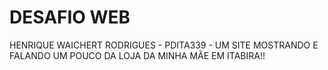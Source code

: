 # DESAFIO WEB

HENRIQUE WAICHERT RODRIGUES - PDITA339 - UM SITE MOSTRANDO E FALANDO UM POUCO DA LOJA DA MINHA MÃE EM ITABIRA!!
